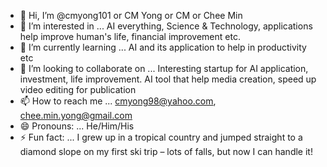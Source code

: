- 👋 Hi, I’m @cmyong101 or CM Yong or CM or Chee Min
- 👀 I’m interested in ... AI everything, Science & Technology, applications help improve human's life, financial improvement etc.
- 🌱 I’m currently learning ... AI and its application to help in productivity etc
- 💞️ I’m looking to collaborate on ... Interesting startup for AI application, investment, life improvement. AI tool that help media creation, speed up video editing for publication
- 📫 How to reach me ... cmyong98@yahoo.com, chee.min.yong@gmail.com
- 😄 Pronouns: ... He/Him/His
- ⚡ Fun fact: ... I grew up in a tropical country and jumped straight to a diamond slope on my first ski trip – lots of falls, but now I can handle it!

<!---
cmyong1010/cmyong1010 is a ✨ special ✨ repository because its `README.md` (this file) appears on your GitHub profile.
You can click the Preview link to take a look at your changes.
--->
